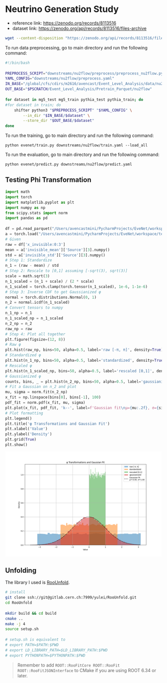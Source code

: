 # Neutrino Generation Study

- reference link: https://zenodo.org/records/8113516
- dataset link: https://zenodo.org/api/records/8113516/files-archive

```bash
wget --content-disposition "https://zenodo.org/api/records/8113516/files-archive"
```

To run data preprocessing, go to main directory and run the following command:

```bash
#!/bin/bash

PREPROCESS_SCRIPT="downstreams/nu2flow/preprocess/preprocess_nu2flow.py"
YAML_CONFIG="downstreams/nu2flow/preprocess.yaml"
IN_BASE="/global/cfs/cdirs/m2616/avencast/Event_Level_Analysis/data/nu2flow"
OUT_BASE="$PSCRATCH/Event_Level_Analysis/Pretrain_Parquet/nu2flow"

for dataset in mg5_test mg5_train pythia_test pythia_train; do
#for dataset in train; do
    shifter python3 "$PREPROCESS_SCRIPT" "$YAML_CONFIG" \
        --in_dir "$IN_BASE/$dataset" \
        --store_dir "$OUT_BASE/$dataset"
done
```


To run the training, go to main directory and run the following command:
```
python evenet/train.py downstreams/nu2flow/train.yaml --load_all
```

To run the evaluation, go to main directory and run the following command:
```
python evenet/predict.py downstreams/nu2flow/predict.yaml
```

## Testing Phi Transformation

```python
import math
import torch
import matplotlib.pyplot as plt
import numpy as np
from scipy.stats import norm
import pandas as pd

df = pd.read_parquet("/Users/avencastmini/PycharmProjects/EveNet/workspace/test_data/SPANet.store.nu2flow/data_nu2flow.parquet")
a = torch.load("/Users/avencastmini/PycharmProjects/EveNet/workspace/test_data/SPANet.store.nu2flow/normalization.pt")
# Given
raw = df['x_invisible:0:3']
mean = a['invisible_mean']['Source'][3].numpy()
std = a['invisible_std']['Source'][3].numpy()
# Step 1: Standardize
n_1 = (raw - mean) / std
# Step 2: Rescale to [0,1] assuming [-sqrt(3), sqrt(3)]
scale = math.sqrt(3)
n_1_scaled = (n_1 + scale) / (2 * scale)
n_1_scaled = torch.clamp(torch.tensor(n_1_scaled), 1e-6, 1-1e-6)
# Step 3: Inverse CDF to get Gaussianized φ
normal = torch.distributions.Normal(0, 1)
n_2 = normal.icdf(n_1_scaled)
# Convert tensors to numpy
n_1_np = n_1
n_1_scaled_np = n_1_scaled
n_2_np = n_2
raw_np = raw
# Step 4: Plot all together
plt.figure(figsize=(12, 8))
# Raw φ
plt.hist(raw_np, bins=50, alpha=0.5, label='raw [-π, π]', density=True)
# Standardized φ
plt.hist(n_1_np, bins=50, alpha=0.5, label='standardized', density=True)
# Rescaled φ
plt.hist(n_1_scaled_np, bins=50, alpha=0.5, label='rescaled [0,1]', density=True)
# Gaussianized φ
counts, bins, _ = plt.hist(n_2_np, bins=50, alpha=0.5, label='gaussianized', density=True)
# Fit a Gaussian on n_2 and plot
mu, sigma = norm.fit(n_2_np)
x_fit = np.linspace(bins[0], bins[-1], 100)
pdf_fit = norm.pdf(x_fit, mu, sigma)
plt.plot(x_fit, pdf_fit, 'k--', label=f'Gaussian fit\nμ={mu:.2f}, σ={sigma:.2f}')
# Plot formatting
plt.legend()
plt.title('φ Transformations and Gaussian Fit')
plt.xlabel('Value')
plt.ylabel('Density')
plt.grid(True)
plt.show()
```
![phi_test](aux/phi_test.png)



## Unfolding 

The library I used is [RooUnfold](https://gitlab.cern.ch/RooUnfold/RooUnfold/-/tree/master?ref_type=heads).

```bash
# install
git clone ssh://git@gitlab.cern.ch:7999/yulei/RooUnfold.git
cd RooUnfold

mkdir build && cd build
cmake ..
make -j 4
source setup.sh

# setup.sh is equivalent to
# export PATH=$PATH:$PWD
# export LD_LIBRARY_PATH=$LD_LIBRARY_PATH:$PWD
# export PYTHONPATH=$PYTHONPATH:$PWD
```

> Remember to add `ROOT::RooFitCore ROOT::RooFit ROOT::RooFitJSONInterface` to CMake if you are using ROOT 6.34 or later. 

